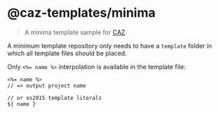 # @caz-templates/minima

> A minima template sample for [CAZ](https://github.com/zce/caz).

A minimum template repository only needs to have a `template` folder in which all template files should be placed.

Only `<%= name %>` interpolation is available in the template file:

```ejs
<%= name %>
// => output project name

// or es2015 template literals
${ name }
```
